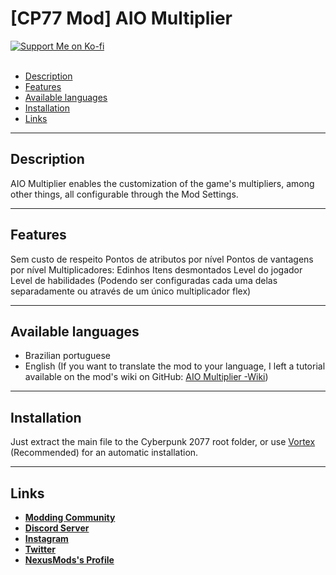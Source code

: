 # [CP77 Mod] AIO Multiplier
[![Support Me on Ko-fi](https://i.imgur.com/7Cm07AZ.png)](https://ko-fi.com/siriusbeck)
<br><br>
- [Description](https://github.com/pySiriusDev/CP77-AIO-Multiplier#description)
- [Features](https://github.com/pySiriusDev/CP77-AIO-Multiplier#features)
- [Available languages](https://github.com/pySiriusDev/CP77-AIO-Multiplier#available-languages)
- [Installation](https://github.com/pySiriusDev/CP77-AIO-Multiplier#installation)
- [Links](https://github.com/pySiriusDev/CP77-AIO-Multiplier#links)

***

## Description
AIO Multiplier enables the customization of the game's multipliers, among other things, all configurable through the Mod Settings.

***

## Features
Sem custo de respeito
Pontos de atributos por nível
Pontos de vantagens por nível
Multiplicadores:
Edinhos
Itens desmontados
Level do jogador
Level de habilidades (Podendo ser configuradas cada uma delas separadamente ou através de um único multiplicador flex)

***

## Available languages
* Brazilian portuguese
* English
(If you want to translate the mod to your language, I left a tutorial available on the mod's wiki on GitHub: [AIO Multiplier -Wiki](https://github.com/pySiriusDev/CP77-AIO-Multiplier/wiki/How-to-translate-this-mod))

***

## Installation
Just extract the main file to the Cyberpunk 2077 root folder, or use [Vortex](https://www.nexusmods.com/site/mods/1?tab=files) (Recommended) for an automatic installation.

***

## Links
- **[Modding Community](https://discord.gg/2YaYhgqHva)**
- **[Discord Server](https://discord.gg/pVKQ7vzmKE)**
- **[Instagram](https://instagram.com)**
- **[Twitter](https://twitter.com/_katiorro)**
- **[NexusMods's Profile](https://www.nexusmods.com/users/73453593)**
